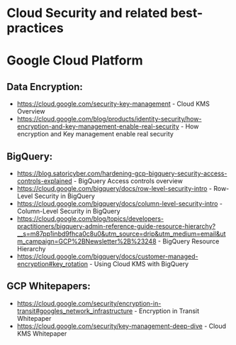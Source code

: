 # Cloud Security and related best-practices

# Google Cloud Platform
## Data Encryption:
* https://cloud.google.com/security-key-management - Cloud KMS Overview
* https://cloud.google.com/blog/products/identity-security/how-encryption-and-key-management-enable-real-security - How encryption and Key management enable real security

## BigQuery:
* https://blog.satoricyber.com/hardening-gcp-bigquery-security-access-controls-explained - BigQuery Access controls overview
* https://cloud.google.com/bigquery/docs/row-level-security-intro - Row-Level Security in BigQuery
* https://cloud.google.com/bigquery/docs/column-level-security-intro - Column-Level Security in BigQuery
* https://cloud.google.com/blog/topics/developers-practitioners/bigquery-admin-reference-guide-resource-hierarchy?__s=m87pp1inbd9fhca0c8u0&utm_source=drip&utm_medium=email&utm_campaign=GCP%2BNewsletter%2B%23248 - BigQuery Resource Hierarchy
* https://cloud.google.com/bigquery/docs/customer-managed-encryption#key_rotation - Using Cloud KMS with BigQuery


## GCP Whitepapers:
* https://cloud.google.com/security/encryption-in-transit#googles_network_infrastructure - Encryption in Transit Whitepaper
* https://cloud.google.com/security/key-management-deep-dive - Cloud KMS Whitepaper
